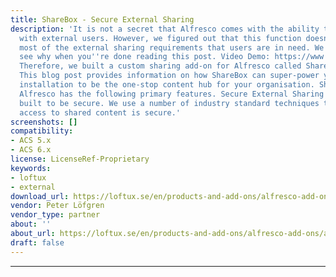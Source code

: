 ```yaml
---
title: ShareBox - Secure External Sharing
description: 'It is not a secret that Alfresco comes with the ability to share files
  with external users. However, we figured out that this function doesnâ€™t serve
  most of the external sharing requirements that users are in need. We believe you''ll
  see why when you''re done reading this post. Video Demo: https://www.youtube.com/watch?v=Sz2hVH3nhTw
  Therefore, we built a custom sharing add-on for Alfresco called ShareBox for Alfresco.
  This blog post provides information on how ShareBox can super-power your Alfresco
  installation to be the one-stop content hub for your organisation. ShareBox for
  Alfresco has the following primary features. Secure External Sharing ShareBox is
  built to be secure. We use a number of industry standard techniques to ensure every
  access to shared content is secure.'
screenshots: []
compatibility:
- ACS 5.x
- ACS 6.x
license: LicenseRef-Proprietary
keywords:
- loftux
- external
download_url: https://loftux.se/en/products-and-add-ons/alfresco-add-ons/alfresco-sharebox-1
vendor: Peter Löfgren ‌
vendor_type: partner
about: ''
about_url: https://loftux.se/en/products-and-add-ons/alfresco-add-ons/alfresco-sharebox-1
draft: false
---
```

---
